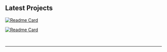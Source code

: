 <!-- [![codewars](https://www.codewars.com/users/mmiksaa/badges/large)](https://www.codewars.com/users/mmiksaa)  -->

<h2>Latest Projects</h2>

[![Readme Card](https://github-readme-stats.vercel.app/api/pin/?username=mmiksaa&theme=dark&layout=compact&repo=obsidian-protected-note)](https://github.com/mmiksaa/obsidian-protected-note)

[![Readme Card](https://github-readme-stats.vercel.app/api/pin/?username=mmiksaa&theme=dark&layout=compact&repo=cardGame-twentyOne)](https://github.com/mmiksaa/cardGame-twentyOne) 

</br>

---


<!--[![willianrod's wakatime stats](https://github-readme-stats.vercel.app/api/wakatime?username=@miksa&theme=dark&width=50&layout=compact)](https://wakatime.com/@miksa)-->
